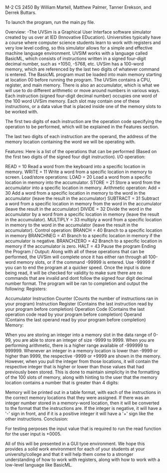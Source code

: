 M-2 CS 2450 By William Martell, Matthew Palmer, Tanner Erekson, and Derrek Buttars.

To launch the program, run the main.py file.

Overview: -The UVSim is a Graphical User Interface software simulator created by us over at IED (Innovative EDucation). Universities typically have a course where computer science students learn to work with registers and very low level coding, so this simulator allows for a simple and effective machine language environment. UVSIM works with a language called BasicML, which consists of instructions written in a signed four-digit decimal number, such as +1050, -5768, etc. UVSim has a 100-word memory, which are referenced by the last two digits of whatever command is entered. The BasicML program must be loaded into main memory starting at location 00 before running the program. The UVSim contains a CPU, register, and main memory. There is also an accumulator, which is what we will use to do different arithmetic or move around numbers in various ways. Each instruction (signed four-digit decimal number) occupies one word of the 100 word UVSim memory. Each slot may contain one of these instructions, or a data value that is placed inside one of the memory slots to be worked with.

The first two digits of each instruction are the operation code specifying the operation to be performed, which will be explained in the Features section.

The last two digits of each instruction are the operand, the address of the memory location containing the word we will be operating with.

Features: Here is a list of the operations that can be performed (Based on the first two digits of the signed four digit instruction). I/O operation:

READ = 10 Read a word from the keyboard into a specific location in memory. WRITE = 11 Write a word from a specific location in memory to screen. Load/store operations: LOAD = 20 Load a word from a specific location in memory into the accumulator. STORE = 21 Store a word from the accumulator into a specific location in memory. Arithmetic operation: Add = 30 Add a word from a specific location in memory to the word in the accumulator (leave the result in the accumulator) SUBTRACT = 31 Subtract a word from a specific location in memory from the word in the accumulator (leave the result in the accumulator) DIVIDE = 32 Divide the word in the accumulator by a word from a specific location in memory (leave the result in the accumulator). MULTIPLY = 33 multiply a word from a specific location in memory to the word in the accumulator (leave the result in the accumulator). Control operation: BRANCH = 40 Branch to a specific location in memory BRANCHNEG = 41 Branch to a specific location in memory if the accumulator is negative. BRANCHZERO = 42 Branch to a specific location in memory if the accumulator is zero. HALT = 43 Pause the program Ending the Program / Output: Along with all of these operations that can be performed, the UVSim will complete once it has either ran through all 100-word memory slots, or if the command -99999 is entered. Use -99999 if you can to end the program at a quicker speed. Once the input is done being read, it will be checked for validity to make sure there are no commands that are invalid and dont follow the signed four digit decimal number format. The program will be ran to completion and output the following: Registers:

Accumulator Instruction Counter (Counts the number of instructions ran in your program) Instruction Register (Contains the last instruction read by your program before completion) Operation Code (Contains the last operation code read by your program before completion) Operand (Contains the last operand read by your program before completion) Memory:

When you are storing an integer into a memory slot in the data range of 0-99, you are able to store an integer of size -9999 to 9999. When you are performing arithmetic, there is a higher range available of -999999 to 999999. Whenever an integer in a memory location is lower than -9999 or higher than 9999, the respective -9999 or +9999 are shown in the memory. However, when you pull the integer from those locations, it will contain the respective integer that is higher or lower than those values that had previously been stored. This is done to maintain simplicity in the formatting of the 100 slots of memory, along with hinting to the user that the memory location contains a number that is greater than 4 digits:

Memory will be printed out in a table format, with each of the instructions in the correct memory locations that they were assigned. If there was an integer number stored in a memory-word location, then it will be converted to the format that the instructions are. If the integer is negative, it will have a '-' sign in front, and if it is a positive integer it will have a '+' sign like the other instructions. Conclusion:

For testing perposes the input value that is required to run the read function for the user input is +0005.

All of this will be presented in a GUI tyoe environment. We hope this provides a solid work environment for each of your students at your university/college and that it will help them come to a stronger understanding of how to work with registers, along with how to work with a low-level language like BasicML.
